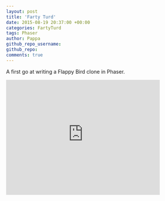 ```yaml
---
layout: post
title: 'Farty Turd'
date: 2015-08-19 20:37:00 +00:00
categories: FartyTurd
tags: Phaser
author: Pappa
github_repo_username:
github_repo:
comments: true
---
```


A first go at writing a Flappy Bird clone in Phaser.

<iframe width="420" height="315" src="https://www.youtube.com/embed/h9yuab1EQ6s" frameborder="0" allowfullscreen></iframe>
